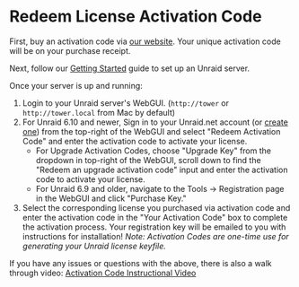 # Redeem License Activation Code

First, buy an activation code via [our website](https://unraid.net/pricing). Your unique activation code will be on your purchase receipt.

Next, follow our [Getting Started](../../unraid-os/getting-started/getting-started.md) guide to set up an Unraid server.

Once your server is up and running:

1. Login to your Unraid server's WebGUI. (`http://tower` or
   `http://tower.local` from Mac by default)
2. For Unraid 6.10 and newer, Sign in to your Unraid.net account (or
   [create one](https://account.unraid.net/)) from the
   top-right of the WebGUI and select "Redeem Activation Code" and enter the activation code to
   activate your license.
   * For Upgrade Activation Codes, choose "Upgrade Key" from the dropdown in top-right of the WebGUI, scroll down to find the "Redeem an upgrade activation code" input and enter the activation code to activate your license.
   * For Unraid 6.9 and older, navigate to the Tools → Registration page in the WebGUI and click "Purchase Key."
3. Select the corresponding license you purchased via activation code
   and enter the activation code in the "Your Activation Code" box to
   complete the activation process. Your registration key will be
   emailed to you with instructions for installation! _Note: Activation
   Codes are one-time use for generating your Unraid license keyfile._

If you have any issues or questions with the above, there is also a walk
through video: [Activation Code Instructional
Video](https://www.loom.com/share/3ceb40440240474aaa80a0b7e3e69cb2)
